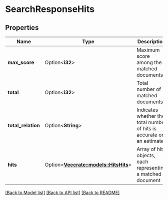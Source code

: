 # SearchResponseHits

## Properties

Name | Type | Description | Notes
------------ | ------------- | ------------- | -------------
**max_score** | Option<**i32**> | Maximum score among the matched documents | [optional]
**total** | Option<**i32**> | Total number of matched documents | [optional]
**total_relation** | Option<**String**> | Indicates whether the total number of hits is accurate or an estimate | [optional]
**hits** | Option<[**Vec<crate::models::HitsHits>**](HitsHits.md)> | Array of hit objects, each representing a matched document | [optional]

[[Back to Model list]](../README.md#documentation-for-models) [[Back to API list]](../README.md#documentation-for-api-endpoints) [[Back to README]](../README.md)


